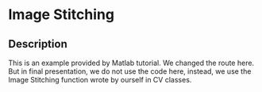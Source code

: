 # Image Stitching
## Description
This is an example provided by Matlab tutorial. We changed the route here. But in final presentation, we do not use the code here, instead, we use the Image Stitching function wrote by ourself in CV classes.